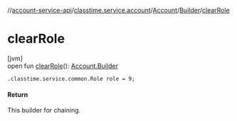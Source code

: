 //[account-service-api](../../../../index.md)/[classtime.service.account](../../index.md)/[Account](../index.md)/[Builder](index.md)/[clearRole](clear-role.md)

# clearRole

[jvm]\
open fun [clearRole](clear-role.md)(): [Account.Builder](index.md)

`.classtime.service.common.Role role = 9;`

#### Return

This builder for chaining.
